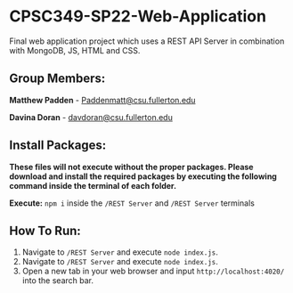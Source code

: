 # CPSC349-SP22-Web-Application
Final web application project which uses a REST API Server in combination with MongoDB, JS, HTML and CSS.

## Group Members:
**Matthew Padden** - Paddenmatt@csu.fullerton.edu

**Davina Doran** - davdoran@csu.fullerton.edu 

## Install Packages:
**These files will not execute without the proper packages.
Please download and install the required packages by executing the following command inside the terminal of each folder.**

**Execute:** `npm i` inside the `/REST Server` and `/REST Server` terminals


## How To Run:
1. Navigate to `/REST Server` and execute `node index.js`.
2. Navigate to `/REST Server` and execute `node index.js`.
3. Open a new tab in your web browser and input `http://localhost:4020/` into the search bar.
